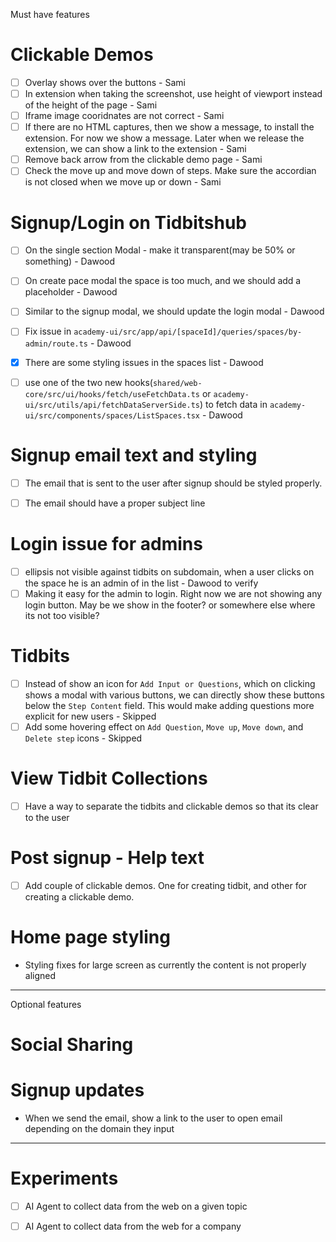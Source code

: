 
Must have features


# Clickable Demos
- [ ] Overlay shows over the buttons - Sami
- [ ] In extension when taking the screenshot, use height of viewport instead of the height of the page - Sami
- [ ] Iframe image cooridnates are not correct - Sami
- [ ] If there are no HTML captures, then we show a message, to install the extension. For now we show a message. Later
when we release the extension, we can show a link to the extension - Sami
- [ ] Remove back arrow from the clickable demo page - Sami
- [ ] Check the move up and move down of steps. Make sure the accordian is not closed when we move up or down - Sami

# Signup/Login on Tidbitshub
- [ ] On the single section Modal - make it transparent(may be 50% or something) - Dawood
- [ ] On create pace modal the space is too much, and we should add a placeholder - Dawood
- [ ] Similar to the signup modal, we should update the login modal - Dawood
- [ ] Fix issue in `academy-ui/src/app/api/[spaceId]/queries/spaces/by-admin/route.ts` - Dawood
- [x] There are some styling issues in the spaces list - Dawood
- [ ] use one of the two new hooks(`shared/web-core/src/ui/hooks/fetch/useFetchData.ts` or `academy-ui/src/utils/api/fetchDataServerSide.ts`) to fetch data in `academy-ui/src/components/spaces/ListSpaces.tsx` - Dawood


# Signup email text and styling
- [ ] The email that is sent to the user after signup should be styled properly.
- [ ] The email should have a proper subject line


# Login issue for admins
- [ ] ellipsis not visible against tidbits on subdomain, when a user clicks on the space he is an admin of in the list - Dawood to verify
- [ ] Making it easy for the admin to login. Right now we are not showing any login button.
  May be we show in the footer? or somewhere else where its not too visible?

# Tidbits
- [ ] Instead of show an icon for `Add Input or Questions`, which on clicking shows a modal with various buttons, we 
can directly show these buttons below the `Step Content` field. This would make adding questions more explicit for new 
users - Skipped
- [ ] Add some hovering effect on `Add Question`, `Move up`, `Move down`, and `Delete step` icons - Skipped

# View Tidbit Collections
- [ ] Have a way to separate the tidbits and clickable demos so that its clear to the user


# Post signup - Help text

- [ ] Add couple of clickable demos. One for creating tidbit, and other for creating a clickable demo.


# Home page styling
- Styling fixes for large screen as currently the content is not properly aligned


--------
Optional features

# Social Sharing

# Signup updates
- When we send the email, show a link to the user to open email depending on the domain they input

---------



# Experiments
- [ ] AI Agent to collect data from the web on a given topic
- [ ] AI Agent to collect data from the web for a company

